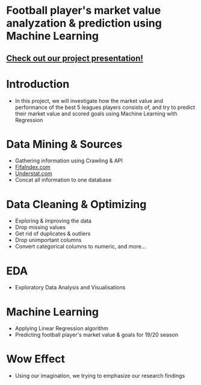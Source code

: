 # Football player's market value analyzation &amp; prediction using Machine Learning

## [Check out our project presentation!](https://github.com/mavdali/FirstDataScienceProject/blob/main/Football%20Player%27s%20performance%20%26%20market%20value.pdf)


# Introduction

* In this project, we will investigate how the market value and performance of the best 5 leagues players consists of,
and try to predict their market value and scored goals using Machine Learning with Regression

# Data Mining & Sources
* Gathering information using Crawling & API
* [FifaIndex.com](https://FifaIndex.com)
* [Understat.com](https://Understat.com)
* Concat all information to one database

# Data Cleaning & Optimizing
* Exploring & improving the data
* Drop missing values
* Get rid of duplicates & outliers
* Drop unimportant columns
* Convert categorical columns to numeric, and more...

# EDA
* Exploratory Data Analysis and Visualisations

# Machine Learning
* Applying Linear Regression algorithm
* Predicting football player's market value & goals for 19/20 season

# Wow Effect
* Using our imagination, we trying to emphasize our research findings
